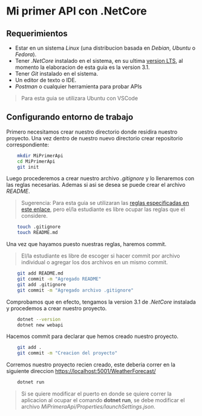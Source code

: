 # Mi primer API con .NetCore

## Requerimientos

* Estar en un sistema *Linux* (una distribucion basada en *Debian*, *Ubuntu* o *Fedora*).
* Tener *.NetCore* instalado en el sistema, en su ultima [version LTS](https://dotnet.microsoft.com/download), al momento la elaboracion de esta guia es la version 3.1.
* Tener *Git* instalado en el sistema.
* Un editor de texto o IDE.
* *Postman* o cualquier herramienta para probar APIs

> Para esta guia se utilizara Ubuntu con VSCode

## Configurando entorno de trabajo

Primero necesitamos crear nuestro directorio donde residira nuestro proyecto. Una vez dentro de nuestro nuevo directorio crear repositorio correspondiente:

```bash
    mkdir MiPrimerApi
    cd MiPrimerApi
    git init
```

Luego procederemos a crear nuestro archivo *.gitignore* y lo llenaremos con las reglas necesarias. Ademas si asi se desea se puede crear el archivo *README*.

> Sugerencia: Para esta guia se utilizaran las [reglas especificadas en este enlace](https://github.com/dotnet/core/blob/master/.gitignore), pero el/la estudiante es libre ocupar las reglas que el considere.

```bash
    touch .gitignore
    touch README.md
```

Una vez que hayamos puesto nuestras reglas, haremos commit.

> El/la estudiante es libre de escoger si hacer commit por archivo individual o agregar los dos archivos en un mismo commit.

```bash
    git add README.md
    git commit -m "Agregado README"
    git add .gitignore
    git commit -m "Agregado archivo .gitignore"
```

Comprobamos que en efecto, tengamos la version 3.1 de *.NetCore* instalada y procedemos a crear nuestro proyecto.

```bash
    dotnet --version
    dotnet new webapi
```

Hacemos commit para declarar que hemos creado nuestro proyecto.

```bash
    git add .
    git commit -m "Creacion del proyecto"
```

Corremos nuestro proyecto recien creado, este deberia correr en la siguiente direccion [https://localhost:5001/WeatherForecast/](https://localhost:5001/WeatherForecast/)

```bash
    dotnet run
```

> Si se quiere modificar el puerto en donde se quiere correr la aplicacion al ocupar el comando **dotnet run**, se debe modificar el archivo *MiPrimeraApi/Properties/launchSettings.json*.
